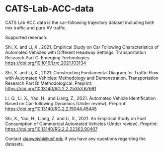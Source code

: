 # CATS-Lab-ACC-data
CATS Lab ACC data is the car-following trajectory dataset including both mix traffic and pure AV traffic.

Supported reserach:

Shi, X. and Li, X., 2021. Empirical Study on Car Following Characteristics of Automated Vehicles with Different Headway Settings. Transportation Research Part C: Emerging Technologies. https://doi.org/10.1016/j.trc.2021.103134

Shi, X. and Li, X., 2021. Constructing Fundamental Diagram for Traffic Flow with Automated Vehicles: Methodology and Demonstration. Transportation Research Part B: Methodological. Preprint: https://doi.org/10.13140/RG.2.2.25353.67681

Li, Q., Li, X., Yao, H., and Liang, Z., 2021. Automated Vehicle Identification Based on Car-following Dynamics (Under review). Preprint: https://doi.org/10.13140/RG.2.2.15044.45445

Shi, X., Yao, H., Liang, Z. and Li, X., 2021. An Empirical Study on Fuel Consumption of Commercial Automated Vehicles (Under review). Preprint: https://doi.org/10.13140/RG.2.2.22363.90407

Contact xiaoweishi@usf.edu if you have any questions regarding the datasets.
